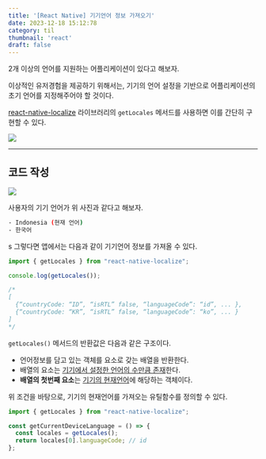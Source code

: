 ```yaml
---
title: '[React Native] 기기언어 정보 가져오기'
date: 2023-12-18 15:12:78
category: til
thumbnail: 'react'
draft: false
---
```


2개 이상의 언어를 지원하는 어플리케이션이 있다고 해보자. 

이상적인 유저경험을 제공하기 위해서는, 기기의 언어 설정을 기반으로 어플리케이션의 초기 언어를 지정해주어야 할 것이다.

[react-native-localize](https://github.com/zoontek/react-native-localize) 라이브러리의 `getLocales` 메서드를 사용하면 이를 간단히 구현할 수 있다.

![](https://i.imgur.com/wMIyHiN.png)


---

## 코드 작성

![](https://i.imgur.com/hKRMdqv.png)

사용자의 기기 언어가 위 사진과 같다고 해보자.

```bash
- Indonesia (현재 언어)
- 한국어
```
s
그렇다면 앱에서는 다음과 같이 기기언어 정보를 가져올 수 있다.

```jsx
import { getLocales } from "react-native-localize";

console.log(getLocales());

/*
[
  {“countryCode: “ID”, “isRTL” false, “languageCode”: “id”, ... },
  {“countryCode: “KR”, “isRTL” false, “languageCode”: “ko”, ... } 
]
*/
```

`getLocales()` 메서드의 반환값은 다음과 같은 구조이다.

- 언어정보를 담고 있는 객체를 요소로 갖는 배열을 반환한다.
- 배열의 요소는 <u>기기에서 설정한 언어의 수만큼 존재</u>한다.
- **배열의 첫번째 요소**는 <u>기기의 현재언어</u>에 해당하는 객체이다.


위 조건을 바탕으로, 기기의 현재언어를 가져오는 유틸함수를 정의할 수 있다.

```jsx
import { getLocales } from "react-native-localize";

const getCurrentDeviceLanguage = () => {
  const locales = getLocales();
  return locales[0].languageCode; // id
};
```